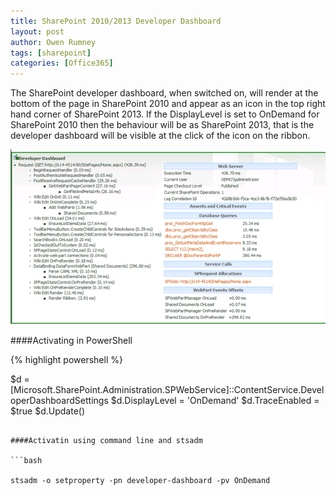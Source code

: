```yaml
---
title: SharePoint 2010/2013 Developer Dashboard
layout: post
author: Owen Rumney
tags: [sharepoint]
categories: [Office365]
---
```


The SharePoint developer dashboard, when switched on, will render at the bottom of the page in SharePoint 2010 and appear as an icon in the top right hand corner of SharePoint 2013.
If the DisplayLevel is set to OnDemand for SharePoint 2010 then the behaviour will be as SharePoint 2013, that is the developer dashboard will be visible at the click of the icon on the ribbon.

![SharePoint Developer Dashboar](../images/devdash.png "SharePoint Developer Dashboard")

####Activating in PowerShell

{% highlight powershell %}

$d = [Microsoft.SharePoint.Administration.SPWebService]::ContentService.DeveloperDashboardSettings
$d.DisplayLevel = 'OnDemand'
$d.TraceEnabled = $true
\$d.Update()

```

####Activatin using command line and stsadm

```bash

stsadm -o setproperty -pn developer-dashboard -pv OnDemand

```
